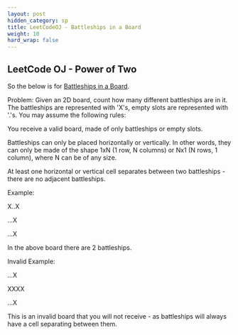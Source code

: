 ```yaml
---
layout: post
hidden_category: sp
title: LeetCodeOJ - Battleships in a Board
weight: 10
hard_wrap: false
---
```


## LeetCode OJ - Power of Two

So the below is for [Battleships in a Board](https://leetcode.com/problems/battleships-in-a-board/).

Problem:
Given an 2D board, count how many different battleships are in it. The battleships are represented with 'X's, empty slots are represented with '.'s. You may assume the following rules:

You receive a valid board, made of only battleships or empty slots.

Battleships can only be placed horizontally or vertically. In other words, they can only be made of the shape 1xN (1 row, N columns) or Nx1 (N rows, 1 column), where N can be of any size.


At least one horizontal or vertical cell separates between two battleships - there are no adjacent battleships.


Example:

X..X

...X

...X

In the above board there are 2 battleships.

Invalid Example:

...X

XXXX

...X

This is an invalid board that you will not receive - as battleships will always have a cell separating between them.
